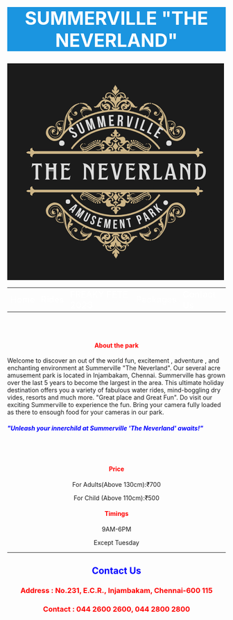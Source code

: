 <html lang="en">
<head>
<title>Summerville "The Neverland"</title>
<style>

    *{font-family:'Times New Roman';
font-size:normal;
}
#topic{
     color:white;
     background-color:rgb(27, 149, 224);
     text-align:center;
     }h1{
    font-size:3em;}

table{
         font-size:large;
         border:1px solid black;
         width:100%;
         background-color:brown;
         }
#about{
    text-align:center;
    color:blue;
}
.link{
    color:white;
    text-decoration:none;
    font-size:1.45em;
    }
   .center {

  display: block;

  margin-left: auto;

  margin-right: auto;

  width: 50%;

}
   .cont{
   text-align:center;
   color:red;}
</style>
</head>
<body>
<h1 id="topic"> SUMMERVILLE "THE NEVERLAND"</h1>
<img src="Pic.png" class="center"><br>
<table id="table">
<tr><td><a class="link" href="index.html">Home</a></td>
<td><a class="link" href="index1.html">Rides</a></td>
<td><a class="link" href="index2.html">FREAKY FETE 2023</a></td>
<td><a class="link" href="index3.html">Packages</a></td>
<td><a class="link" href=#c>Contact Us</a></td></tr>
</table>
<br><br>

   <div><h4 class="cont">About the park</h4></div>
   <div><p>Welcome to discover an out of the world fun, excitement , adventure , and enchanting environment at Summerville "The Neverland". Our several acre amusement park is located in Injambakam, Chennai. Summerville has grown over the last 5 years to become the largest in the area. This ultimate holiday destination offers you a variety of fabulous water rides, mind-boggling dry vides, resorts and much more. "Great place and Great Fun". Do visit our exciting Summerville to experience the fun. Bring your camera fully loaded as there to ensough food for your cameras in our park. </p>
      <h5 style="color:blue;">"Unleash your innerchild at Summerville 'The Neverland' awaits!"</h5>
<br><br>
      <div><h4 class="cont">Price</h4></div>
      <p style="text-align: center;">For Adults(Above 130cm):₹700</p>
      <p style="text-align: center;">For Child (Above 110cm):₹500</p>
<div><h4 class="cont">Timings</h4></div>
      <p style="text-align: center;">9AM-6PM</p>
      <p style="text-align: center;">Except Tuesday</p>
      



<hr>
<div id="c"><h2 id="about"> Contact Us</h2>
<h3 style="color: red;text-align:center">Address : No.231, E.C.R., Injambakam, Chennai-600 115</h3>
<h3 style="color:red;text-align:center">Contact : 044 2600 2600, 044 2800 2800</h3>
</div>
</body>
</html>
